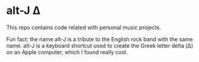 # alt-J Δ

This repo contains code related with personal music projects.

Fun fact: the name alt-J is a tribute to the English rock band with the same name.
alt-J is a keyboard shortcut used to create the Greek letter delta (Δ) on an Apple 
computer, which I found really cool.
